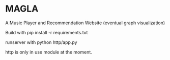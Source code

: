 MAGLA 
=====
A Music Player and Recommendation Website (eventual graph visualization)

Build with pip install -r requirements.txt

runserver with python http/app.py

http is only in use module at the moment. 
